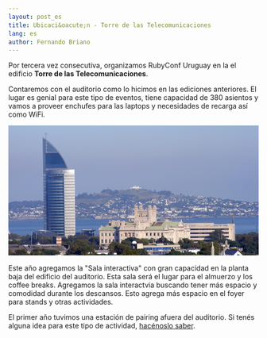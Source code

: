 ```yaml
---
layout: post_es
title: Ubicaci&oacute;n - Torre de las Telecomunicaciones
lang: es
author: Fernando Briano
---
```


Por tercera vez consecutiva, organizamos RubyConf Uruguay en la el edificio **Torre de las Telecomunicaciones**.

Contaremos con el auditorio como lo hicimos en las ediciones anteriores. El lugar es genial para este tipo de eventos, tiene capacidad de 380 asientos y vamos a proveer enchufes para las laptops y necesidades de recarga as&iacute; como WiFi.

<!--more-->

<img src="/media/img/content/torre_de_las_telecomunicaciones.png" alt="Torre de las telecomunicaciones">

Este a&ntilde;o agregamos la "Sala interactiva" con gran capacidad en la planta baja del edificio del auditorio. Esta sala ser&aacute; el lugar para el almuerzo y los coffee breaks. Agregamos la sala interactvia buscando tener m&aacute;s espacio y comodidad durante los descansos. Esto agrega m&aacute;s espacio en el foyer para stands y otras actividades.

El primer a&ntilde;o tuvimos una estaci&oacute;n de pairing afuera del auditorio. Si ten&eacute;s alguna idea para este tipo de actividad, [hac&eacute;noslo saber](http://bit.ly/rubyconf-uy-2013-cfp).

